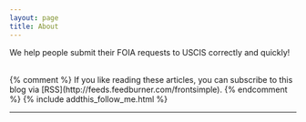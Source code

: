 ```yaml
---
layout: page
title: About
---
```

We help people submit their FOIA requests to USCIS correctly and quickly!

<br/>
{% comment %}
If you like reading these articles, you can subscribe to this blog via [RSS](http://feeds.feedburner.com/frontsimple).
{% endcomment %}
{% include addthis_follow_me.html %}

<br/>
<div class="post-date" id="ga-pageviews"></div>

---
